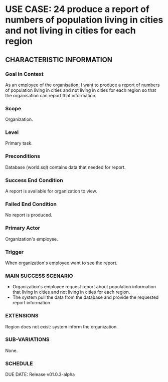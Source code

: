 # USE CASE: 24 produce a report of numbers of population living in cities and not living in cities for each region
## CHARACTERISTIC INFORMATION
### Goal in Context
As an employee of the organisation, I want to produce a report of numbers of population living in cities and not living in cities for each region so that the organisation can report that information.
### Scope
Organization.

### Level
Primary task.

### Preconditions
Database (world.sql) contains data that needed for report.

### Success End Condition
A report is available for organization to view.

### Failed End Condition
No report is produced.

### Primary Actor
Organization's employee.

### Trigger
When organization's employee want to see the report.

### MAIN SUCCESS SCENARIO
* Organization's employee request report about population information that living in cities and not living in cities for each region.
* The system pull the data from the database and provide the requested report information.

### EXTENSIONS
Region does not exist:
system inform the organization.

### SUB-VARIATIONS
None.

### SCHEDULE
DUE DATE: Release v01.0.3-alpha
